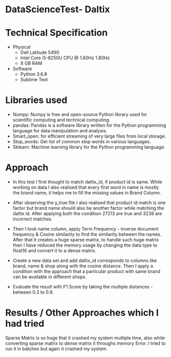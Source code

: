 # DataScienceTest- Daltix

# Technical Specification
* Physical
  * Dell Latitude 5490
  * Intel Core i5-8250U CPU @ 1.60Hz 1.80Hz
  * 8 GB RAM
* Software
  * Python 3.6.8
  * Sublime Text

# Libraries used
* Numpy: Numpy is free and open-source Python library used for scientific computing and technical computing.
* pandas: Pandas is a software library written for the Python programming language for data manipulation and analysis.
* Smart_open: for efficient streaming of very large files from local storage.
* Stop_words: Get list of common stop words in various languages.
* Sklearn: Machine learning library for the Python programming language.


# Approach
* In this test I first thought to match daltix_id, if product id is same. While working on data I also realised that every first word in name is mostly the brand name, it helps me to fill the missing values in Brand Column.

* After observing the y_true file I also realised that product id match is one factor but brand name should also be another factor while matching the daltix id. After applying both the condition 27213 are true and 3238 are incorrect matches.

* Then I took name column, apply Term Frequency - inverse document frequency & Cosine similarity to find the similarity between the names. After that it creates a huge sparse matrix, to handle such huge matrix then I have reduced the memory usage by changing the data type to float16 and convert it to a dense matrix.

* Create a new data set and add daltix_id corresponds to columns like brand, name & shop along with the cosine distance. Then I apply a condition with the approach that a particular product with same brand can be available in different shops.

* Evaluate the result with F1 Score by taking the multiple distances - between 0.3 to 0.9.


# Results / Other Approaches which I had tried
Sparse Matrix is so huge that it crashed my system multiple time, also while converting sparse matrix to dense matrix it throughs memory Error. I tried to run it in batches but again it crashed my system.
